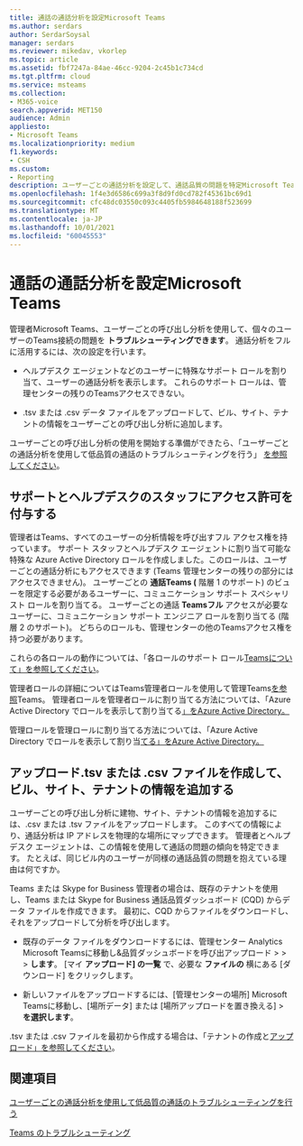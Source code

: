 ```yaml
---
title: 通話の通話分析を設定Microsoft Teams
ms.author: serdars
author: SerdarSoysal
manager: serdars
ms.reviewer: mikedav, vkorlep
ms.topic: article
ms.assetid: fbf7247a-84ae-46cc-9204-2c45b1c734cd
ms.tgt.pltfrm: cloud
ms.service: msteams
ms.collection:
- M365-voice
search.appverid: MET150
audience: Admin
appliesto:
- Microsoft Teams
ms.localizationpriority: medium
f1.keywords:
- CSH
ms.custom:
- Reporting
description: ユーザーごとの通話分析を設定して、通話品質の問題を特定Microsoft Teamsトラブルシューティングします。
ms.openlocfilehash: 1f4e3d6586c699a3f8d9fd0cd782f45361bc69d1
ms.sourcegitcommit: cfc48dc03550c093c4405fb5984648188f523699
ms.translationtype: MT
ms.contentlocale: ja-JP
ms.lasthandoff: 10/01/2021
ms.locfileid: "60045553"
---
```

# <a name="set-up-call-analytics-for-microsoft-teams"></a>通話の通話分析を設定Microsoft Teams

管理者Microsoft Teams、ユーザーごとの呼び出し分析を使用して、個々のユーザーのTeams接続の問題を **トラブルシューティングできます**。 通話分析をフルに活用するには、次の設定を行います。
  
- ヘルプデスク エージェントなどのユーザーに特殊なサポート ロールを割り当て、ユーザーの通話分析を表示します。 これらのサポート ロールは、管理センターの残りのTeamsアクセスできない。 
    
- .tsv または .csv データ ファイルをアップロードして、ビル、サイト、テナントの情報をユーザーごとの呼び出し分析に追加します。
    
ユーザーごとの呼び出し分析の使用を開始する準備ができたら、「ユーザーごとの通話分析を使用して低品質の通話のトラブルシューティングを行う」 [を参照してください](use-call-analytics-to-troubleshoot-poor-call-quality.md)。
  
## <a name="give-permission-to-support-and-helpdesk-staff"></a>サポートとヘルプデスクのスタッフにアクセス許可を付与する

管理者はTeams、すべてのユーザーの分析情報を呼び出すフル アクセス権を持っています。 サポート スタッフとヘルプデスク エージェントに割り当て可能な特殊な Azure Active Directory ロールを作成しました。このロールは、ユーザーごとの通話分析にもアクセスできます (Teams 管理センターの残りの部分にはアクセスできません)。 ユーザーごとの **通話Teams (** 階層 1 のサポート) のビューを限定する必要があるユーザーに、コミュニケーション サポート スペシャリスト ロールを割り当てる。 ユーザーごとの通話 **Teamsフル** アクセスが必要なユーザーに、コミュニケーション サポート エンジニア ロールを割り当てる (階層 2 のサポート)。 どちらのロールも、管理センターの他のTeamsアクセス権を持つ必要があります。

これらの各ロールの動作については、「各ロールのサポート ロール[Teamsについて」を参照してください](use-call-analytics-to-troubleshoot-poor-call-quality.md#what-does-each-teams-support-role-do)。

管理者ロールの詳細についてはTeams管理者ロールを使用して管理Teams[を参照](using-admin-roles.md)Teams。 管理者ロールを管理者ロールに割り当てる方法については、「Azure Active Directory でロールを表示して割り当てる[」をAzure Active Directory。](/Azure/active-directory/users-groups-roles/directory-manage-roles-portal)

管理ロールを管理ロールに割り当てる方法については、「Azure Active Directory でロールを表示して割り当[てる」をAzure Active Directory。](/azure/active-directory/users-groups-roles/directory-manage-roles-portal)

## <a name="upload-a-tsv-or-csv-file-to-add-building-site-and-tenant-information"></a>アップロード.tsv または .csv ファイルを作成して、ビル、サイト、テナントの情報を追加する

ユーザーごとの呼び出し分析に建物、サイト、テナントの情報を追加するには、.csv または .tsv ファイルをアップロードします。 このすべての情報により、通話分析は IP アドレスを物理的な場所にマップできます。 管理者とヘルプデスク エージェントは、この情報を使用して通話の問題の傾向を特定できます。 たとえば、同じビル内のユーザーが同様の通話品質の問題を抱えている理由は何ですか。 

Teams または Skype for Business 管理者の場合は、既存のテナントを使用し、Teams または Skype for Business 通話品質ダッシュボード (CQD) からデータ ファイルを作成できます。 最初に、CQD からファイルをダウンロードし、それをアップロードして分析を呼び出します。 

- 既存のデータ ファイルをダウンロードするには、管理センター Analytics Microsoft Teamsに移動し&品質ダッシュボードを呼び出アップロード  >    >    >  **します**。 [マイ **アップロード] の一覧** で、必要な **ファイルの** 横にある [ダウンロード] をクリックします。 

- 新しいファイルをアップロードするには、[管理センターの場所] Microsoft Teamsに移動し、[場所データ] または [場所アップロードを置き換える]  >  **を選択します**。 
  
.tsv または .csv ファイルを最初から作成する場合は、「テナントの作成と[アップロード」を参照してください](CQD-upload-tenant-building-data.md)。
  
## <a name="related-topics"></a>関連項目

[ユーザーごとの通話分析を使用して低品質の通話のトラブルシューティングを行う](use-call-analytics-to-troubleshoot-poor-call-quality.md)

[Teams のトラブルシューティング](/MicrosoftTeams/troubleshoot/teams)
